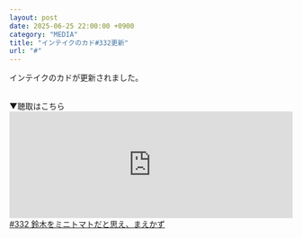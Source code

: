 ```yaml
---
layout: post
date: 2025-06-25 22:00:00 +0900
category: "MEDIA"
title: "インテイクのカド#332更新"
url: "#"
---
```


インテイクのカドが更新されました。

<br>
▼聴取はこちら

<style> .standfm-embed-iframe { height: 190px; } @media only screen and (max-device-width: 480px) { .standfm-embed-iframe { height: 230px; } } </style>

<iframe src="https://stand.fm/embed/episodes/685c000248e073b218c5f487" class="standfm-embed-iframe" width="100%" frameborder="0" allowtransparency="true" allow="encrypted-media"></iframe>
<a href="https://stand.fm/episodes/685c000248e073b218c5f487" target="_blank">#332 鈴木をミニトマトだと思え、まえかず</a>
